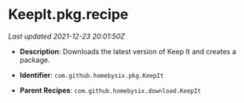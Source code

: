 # KeepIt.pkg.recipe

_Last updated 2021-12-23 20:01:50Z_

- **Description**: Downloads the latest version of Keep It and creates a package.

- **Identifier**: `com.github.homebysix.pkg.KeepIt`

- **Parent Recipes**: `com.github.homebysix.download.KeepIt`
